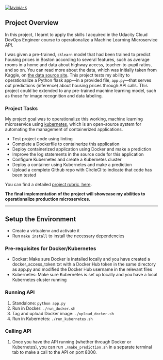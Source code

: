 [![lavinia-k](https://circleci.com/gh/lavinia-k/udacity-ml.svg?style=svg)](https://app.circleci.com/pipelines/github/lavinia-k/udacity-ml)

## Project Overview

In this project, I learnt to apply the skills I acquired in the Udacity Cloud DevOps Engineer course to operationalize a Machine Learning Microservice API. 

I was given a pre-trained, `sklearn` model that had been trained to predict housing prices in Boston according to several features, such as average rooms in a home and data about highway access, teacher-to-pupil ratios, and so on. You can read more about the data, which was initially taken from Kaggle, on [the data source site](https://www.kaggle.com/c/boston-housing). This project tests my ability to operationalize a Python flask app—in a provided file, `app.py`—that serves out predictions (inference) about housing prices through API calls. This project could be extended to any pre-trained machine learning model, such as those for image recognition and data labeling.

### Project Tasks

My project goal was to operationalize this working, machine learning microservice using [kubernetes](https://kubernetes.io/), which is an open-source system for automating the management of containerized applications.

* Test project code using linting
* Complete a Dockerfile to containerize this application
* Deploy containerized application using Docker and make a prediction
* Improve the log statements in the source code for this application
* Configure Kubernetes and create a Kubernetes cluster
* Deploy a container using Kubernetes and make a prediction
* Upload a complete Github repo with CircleCI to indicate that code has been tested

You can find a detailed [project rubric, here](https://review.udacity.com/#!/rubrics/2576/view).

**The final implementation of the project will showcase my abilities to operationalize production microservices.**

---

## Setup the Environment

* Create a virtualenv and activate it
* Run `make install` to install the necessary dependencies

### Pre-requisites for Docker/Kubernetes

* Docker: Make sure Docker is installed locally and you have created a docker_access_token.txt with a Docker Hub token in the same directory as app.py and modified the Docker Hub username in the relevant files
* Kubernetes: Make sure Kubernetes is set up locally and you have a local Kubernetes cluster running

### Running API

1. Standalone:  `python app.py`
2. Run in Docker:  `./run_docker.sh`
3. Tag and upload Docker image: `./upload_docker.sh`
4. Run in Kubernetes:  `./run_kubernetes.sh`

### Calling API

1. Once you have the API running (whether through Docker or Kubernetes), you can run `./make_prediction.sh` in a separate terminal tab to make a call to the API on port 8000.
